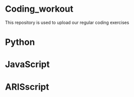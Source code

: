 # Coding_workout
This repository is used to upload our regular coding exercises

# Python

# JavaScript

# ARISscript
